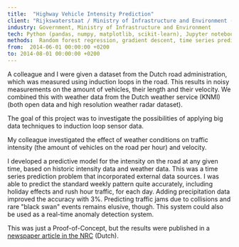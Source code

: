 ```yaml
---
title:  "Highway Vehicle Intensity Prediction"
client: "Rijkswaterstaat / Ministry of Infrastructure and Environment (via KPMG)"
industry: Government, Ministry of Infrastructure and Environment
tech: Python (pandas, numpy, matplotlib, scikit-learn), Jupyter notebook
methods:  Random forest regression, gradient descent, time series prediction, autoregressive feature extraction
from:  2014-06-01 00:00:00 +0200
to: 2014-08-01 00:00:00 +0200
---
```

A colleague and I were given a dataset from the Dutch road administration, which was measured using induction loops in 
the road. This results in noisy measurements on the amount of vehicles, their length and their velocity. We combined
this with weather data from the Dutch weather service (KNMI) (both open data and high resolution weather radar dataset).

The goal of this project was to investigate the possibilities of applying big data techniques to induction loop 
sensor data. 

My colleague investigated the effect of weather conditions on traffic intensity (the amount of vehicles on the road per 
hour) and velocity.

I developed a predictive model for the intensity on the road at any given time, based on historic intensity data and 
weather data. This was a time series prediction problem that incorporated external data sources. I was able to predict 
the standard weekly pattern quite accurately, including holiday effects and rush hour traffic, for each day. 
Adding precipitation data improved the accuracy with 3%. Predicting traffic jams due to collisions and rare "black 
swan" events remains elusive, though. This system could also be used as a real-time anomaly detection system.

This was just a Proof-of-Concept, but the results were published in a 
[newspaper article in the NRC](https://www.nrc.nl/nieuws/2014/11/14/als-je-files-kunt-voorspellen-kun-je-ze-ook-sture-1437964-a1279877)  (Dutch).
